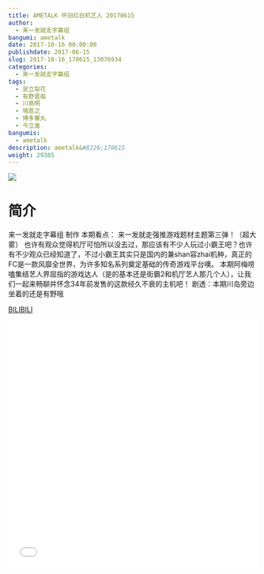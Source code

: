 ```yaml
---
title: AMETALK 怀旧红白机艺人 20170615
author: 
  - 来一发就走字幕组
bangumi: ametalk
date: 2017-10-16 00:00:00
publishdate: 2017-06-15
slug: 2017-10-16_170615_13076934
categories: 
  - 来一发就走字幕组
tags: 
  - 足立梨花
  - 有野晋哉
  - 川島明
  - 塙宣之
  - 博多華丸
  - 今立進
bangumis: 
  - ametalk
description: ametalk&#8226;170615
weight: 29385
---
```


![](https://i.imgur.com/kS7oVFt.jpg)

# 简介  
来一发就走字幕组 制作
本期看点：
来一发就走强推游戏题材主题第三弹！（超大雾）
也许有观众觉得机厅可怕所以没去过，那应该有不少人玩过小霸王吧？也许有不少观众已经知道了，不过小霸王其实只是国内的兼shan容zhai机种，真正的FC是一款风靡全世界，为许多知名系列奠定基础的传奇游戏平台噢。
本期阿梅唠嗑集结艺人界屈指的游戏达人（是的基本还是街霸2和机厅艺人那几个人），让我们一起来畅聊并怀念34年前发售的这款经久不衰的主机吧！
剧透：本期川岛旁边坐着的还是有野哦

  [BILIBILI](https://www.bilibili.com/video/av13076934/)


<div class="vcontainer">  <iframe class='video' src="//www.bilibili.com/blackboard/player.html?aid=13076934" width="100%" height="500" frameborder="0" allowfullscreen="allowfullscreen"></iframe></div>
